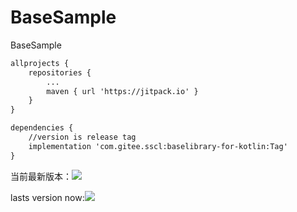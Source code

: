 # BaseSample
BaseSample

```xml
allprojects {
	repositories {
		...
        maven { url 'https://jitpack.io' }
	}
}
```

```xml
dependencies {
	//version is release tag
    implementation 'com.gitee.sscl:baselibrary-for-kotlin:Tag'
}
```


当前最新版本：[![](https://jitpack.io/v/com.gitee.sscl/baselibrary-for-kotlin.svg)](https://jitpack.io/#com.gitee.sscl/baselibrary-for-kotlin)

lasts version now:[![](https://jitpack.io/v/com.gitee.sscl/baselibrary-for-kotlin.svg)](https://jitpack.io/#com.gitee.sscl/baselibrary-for-kotlin)